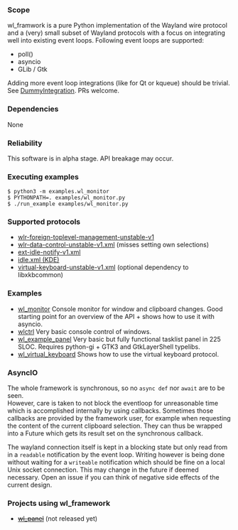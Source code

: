 ### Scope
wl_framwork is a pure Python implementation of the Wayland wire protocol and a (very) small subset of Wayland protocols with a focus on integrating well into existing event loops.
Following event loops are supported:
- poll()
- asyncio
- GLib / Gtk

Adding more event loop integrations (like for Qt or kqueue) should be trivial.
See [DummyIntegration](wl_framework/loop_integrations/dummy.py). PRs welcome.

### Dependencies
None

### Reliability

This software is in alpha stage. API breakage may occur.

### Executing examples
```
$ python3 -m examples.wl_monitor
$ PYTHONPATH=. examples/wl_monitor.py
$ ./run_example examples/wl_monitor.py
```

### Supported protocols
- [wlr-foreign-toplevel-management-unstable-v1](https://gitlab.freedesktop.org/wlroots/wlr-protocols/-/blob/master/unstable/wlr-foreign-toplevel-management-unstable-v1.xml)
- [wlr-data-control-unstable-v1.xml](https://gitlab.freedesktop.org/wlroots/wlr-protocols/-/blob/master/unstable/wlr-data-control-unstable-v1.xml) (misses setting own selections)
- [ext-idle-notify-v1.xml](https://gitlab.freedesktop.org/wayland/wayland-protocols/-/blob/main/staging/ext-idle-notify/ext-idle-notify-v1.xml)
- [idle.xml (KDE)](https://github.com/KDE/plasma-wayland-protocols/blob/master/src/protocols/idle.xml)
- [virtual-keyboard-unstable-v1.xml](https://gitlab.freedesktop.org/wlroots/wlroots/-/blob/master/protocol/virtual-keyboard-unstable-v1.xml) (optional dependency to libxkbcommon)

### Examples
- [wl_monitor](examples/wl_monitor.py) Console monitor for window and clipboard changes. Good starting point for an overview of the API + shows how to use it with asyncio.
- [wlctrl](examples/wlctrl.py) Very basic console control of windows.
- [wl_example_panel](examples/wl_example_panel.py) Very basic but fully functional tasklist panel in 225 SLOC. Requires python-gi + GTK3 and GtkLayerShell typelibs.
- [wl_virtual_keyboard](examples/wl_virtual_keyboard.py) Shows how to use the virtual keyboard protocol.

### AsyncIO
The whole framework is synchronous, so no `async def` nor `await` are to be seen.  
However, care is taken to not block the eventloop for unreasonable time which is accomplished internally by using callbacks. Sometimes those callbacks are provided by the framework user, for example when requesting the content of the current clipboard selection. They can thus be wrapped into a Future which gets its result set on the synchronous callback.

The wayland connection itself is kept in a blocking state but only read from in a `readable` notification by the event loop. Writing however is being done without waiting for a `writeable` notification which should be fine on a local Unix socket connection. This may change in the future if deemed necessary. Open an issue if you can think of negative side effects of the current design.

### Projects using wl_framework
- ~~[wl_panel](http://github.com/Consolatis/wl_panel)~~ (not released yet)
